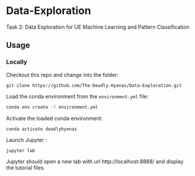 # Data-Exploration
Task 2: Data Exploration for UE Machine Learning and Pattern Classification

## Usage

### Locally
Checkout this repo and change into the folder:

```shell
git clone https://github.com/The-Deadly-Hyenas/Data-Exploration.git
```

Load the conda environment from the `environment.yml` file:

```sh
conda env create -f environment.yml
```

Activate the loaded conda environment:

```sh
conda activate deadlyhyenas
```

Launch Jupyter :

```shell
jupyter lab
```

Jupyter should open a new tab with url http://localhost:8888/ and display the tutorial files.


